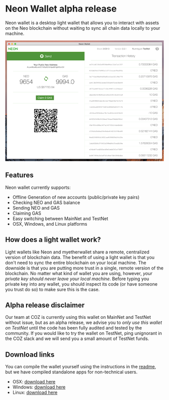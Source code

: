 # Neon Wallet alpha release

Neon wallet is a desktop light wallet that allows you to interact with assets on the Neo blockchain without waiting to sync all chain data locally to your machine.

![wallet](/wallet.png)

## Features

Neon wallet currently supports:

  + Offline Generation of new accounts (public/private key pairs)
  + Checking NEO and GAS balance
  + Sending NEO and GAS
  + Claiming GAS
  + Easy switching between MainNet and TestNet
  + OSX, Windows, and Linux platforms

## How does a light wallet work?

Light wallets like Neon and myetherwallet share a remote, centralized version of blockchain data. The benefit of using a light wallet is that you don't need to sync the entire blockchain on your local machine. The downside is that you are putting more trust in a single, remote version of the blockchain. No matter what kind of wallet you are using, however, *your private key should never leave your local machine*. Before typing you private key into any wallet, you should inspect its code (or have someone you trust do so) to make sure this is the case.

## Alpha release disclaimer

Our team at COZ is currently using this wallet on MainNet and TestNet without issue, but as an alpha release, we advise you to *only use this wallet on TestNet* until the code has been fully audited and tested by the community. If you would like to try the wallet on TestNet, ping unignorant in the COZ slack and we will send you a small amount of TestNet funds.  

## Download links

You can compile the wallet yourself using the instructions in the [readme](../README.md), but we have compiled standalone apps for non-technical users.

  + OSX: [download here](/todo)
  + Windows: [download here](/todo)
  + Linux: [download here](/todo)
